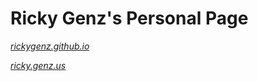 # Ricky Genz's Personal Page

[*rickygenz.github.io*](https://rickygenz.github.io)

[*ricky.genz.us*](https://ricky.genz.us)
